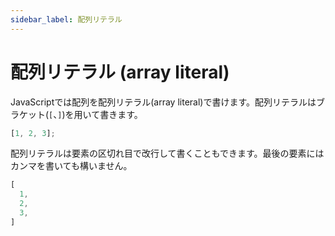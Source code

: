 ```yaml
---
sidebar_label: 配列リテラル
---
```


# 配列リテラル (array literal)

JavaScriptでは配列を配列リテラル(array literal)で書けます。配列リテラルはブラケット(`[`、`]`)を用いて書きます。

```js twoslash
[1, 2, 3];
```

配列リテラルは要素の区切れ目で改行して書くこともできます。最後の要素にはカンマを書いても構いません。

<!--prettier-ignore-->
```js twoslash
[
  1,
  2,
  3,
]
```
